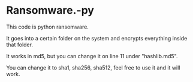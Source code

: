 # Ransomware.-py
This code is python ransomware. 

It goes into a certain folder on the system and encrypts everything inside that folder.


It works in md5, but you can change it on line 11 under "hashlib.md5". 

You can change it to sha1, sha256, sha512, feel free to use it and it will work.
